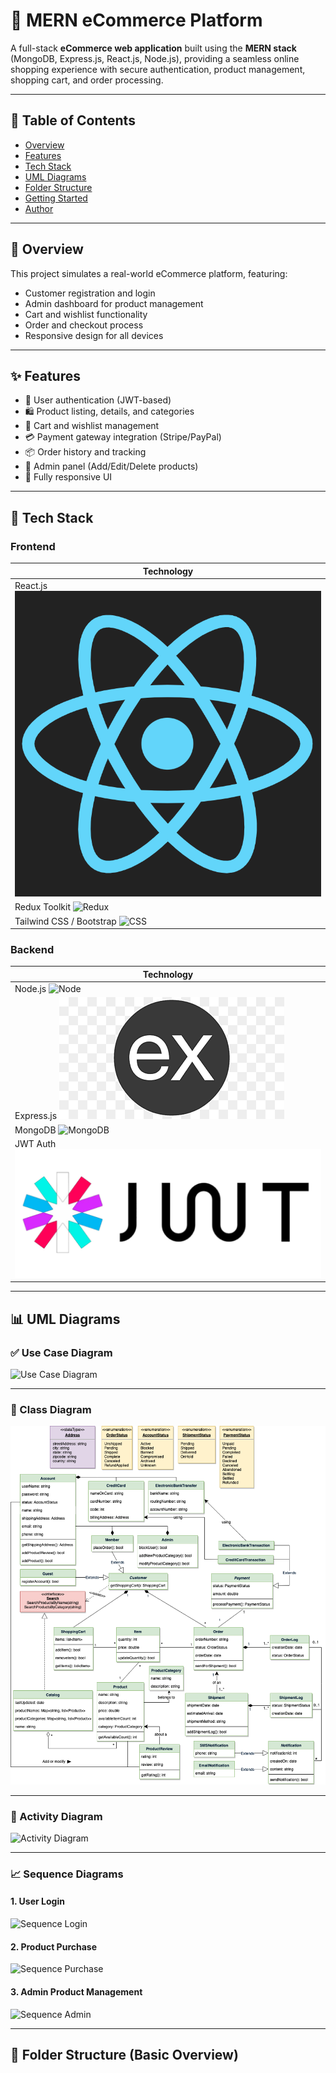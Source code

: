 # 🛒 MERN eCommerce Platform

A full-stack **eCommerce web application** built using the **MERN stack** (MongoDB, Express.js, React.js, Node.js), providing a seamless online shopping experience with secure authentication, product management, shopping cart, and order processing.

---

## 📌 Table of Contents

- [Overview](#overview)
- [Features](#features)
- [Tech Stack](#tech-stack)
- [UML Diagrams](#uml-diagrams)
- [Folder Structure](#folder-structure)
- [Getting Started](#getting-started)
- [Author](#author)

---

## 📸 Overview

This project simulates a real-world eCommerce platform, featuring:

- Customer registration and login
- Admin dashboard for product management
- Cart and wishlist functionality
- Order and checkout process
- Responsive design for all devices

---

## ✨ Features

- 👤 User authentication (JWT-based)
- 🛍️ Product listing, details, and categories
- 🛒 Cart and wishlist management
- 💳 Payment gateway integration (Stripe/PayPal)
- 📦 Order history and tracking
- 🔐 Admin panel (Add/Edit/Delete products)
- 📱 Fully responsive UI

---

## 🚀 Tech Stack

### Frontend

| Technology |
|-----------|
| React.js ![React](./client/src/assets/react.png) |
| Redux Toolkit ![Redux](.client/src/assets/redux.png) |
| Tailwind CSS / Bootstrap ![CSS](.client/src/assets/tailwind.png) |

### Backend

| Technology |
|-----------|
| Node.js ![Node](./client/src/assets/nodejs.png) |
| Express.js ![Express](./client/src/assets/express.png) |
| MongoDB ![MongoDB](./client/src/assets/mongodb.png) |
| JWT Auth ![JWT](./client/src/assets/jwt.png) |

---

## 📊 UML Diagrams

### ✅ Use Case Diagram

![Use Case Diagram](./client/assets/src/usecase-diagram.png)

---

### 🧱 Class Diagram

![Class Diagram](./client/src/assets/class-diagram.png)

---

### 🔄 Activity Diagram

![Activity Diagram](./client/src/assets/activity-diagram.png)

---

### 📈 Sequence Diagrams

#### 1. User Login

![Sequence Login](./assets/sequence-login.png)

#### 2. Product Purchase

![Sequence Purchase](./assets/sequence-purchase.png)

#### 3. Admin Product Management

![Sequence Admin](./assets/sequence-admin.png)

---

## 📁 Folder Structure (Basic Overview)

